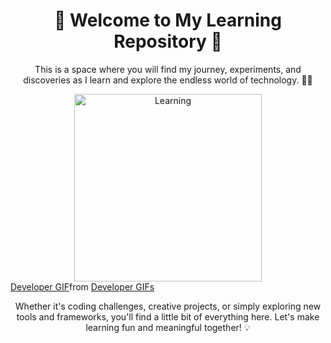 <h1 align="center">🌟 Welcome to My Learning Repository 🌟</h1>

<p align="center">
  This is a space where you will find my journey, experiments, and discoveries as I learn and explore the endless world of technology. 🚀✨
</p>
<div align="center">
  <img src="https://tenor.com/bKpgX.gif" alt="Learning" width="300"/>
</div>
<div class="tenor-gif-embed" data-postid="23414225" data-share-method="host" data-aspect-ratio="1.20301" data-width="100%"><a href="https://tenor.com/view/developer-gif-23414225">Developer GIF</a>from <a href="https://tenor.com/search/developer-gifs">Developer GIFs</a></div> <script type="text/javascript" async src="https://tenor.com/embed.js"></script>
<p align="center">
  Whether it's coding challenges, creative projects, or simply exploring new tools and frameworks, you'll find a little bit of everything here. Let's make learning fun and meaningful together! 💡
</p>
